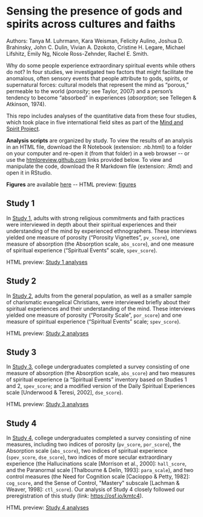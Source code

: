 # Sensing the presence of gods and spirits across cultures and faiths

Authors: Tanya M. Luhrmann, Kara Weisman, Felicity Aulino, Joshua D. Brahinsky, John C. Dulin, Vivian A. Dzokoto, Cristine H. Legare, Michael Lifshitz, Emily Ng, Nicole Ross-Zehnder, Rachel E. Smith.

Why do some people experience extraordinary spiritual events while others do not? In four studies, we investigated two factors that might facilitate the anomalous, often sensory events that people attribute to gods, spirits, or supernatural forces: cultural models that represent the mind as “porous,” permeable to the world (_porosity_; see Taylor, 2007) and a person’s tendency to become “absorbed” in experiences (_absorption_; see Tellegen & Atkinson, 1974).

This repo includes analyses of the quantitative data from these four studies, which took place in five international field sites as part of the [Mind and Spirit Project](https://themindandspiritproject.stanford.edu/#Home).

**Analysis scripts** are organized by study. To view the results of an analysis in an HTML file, download the R Notebook (extension: .nb.html) to a folder on your computer and re-open it (from that folder) in a web browser -- or use the [htmlpreview.github.com](htmlpreview.github.com) links provided below. To view and manipulate the code, download the R Markdown file (extension: .Rmd) and open it in RStudio.

**Figures** are available [here](https://github.com/kgweisman/sense_spirit/tree/master/figures) -- HTML preview: [figures](http://htmlpreview.github.io/?https://github.com/kgweisman/sense_spirit/blob/master/figures/figures.nb.html#figure_1)

## Study 1

In [Study 1](https://github.com/kgweisman/sense_spirit/tree/master/study1), adults with strong religious commitments and faith practices were interviewed in depth about their spiritual experiences and their understanding of the mind by experienced ethnographers. These interviews yielded one measure of porosity (“Porosity Vignettes”, `pv_score`), one measure of absorption (the Absorption scale, `abs_score`), and one measure of spiritual experience (“Spiritual Events” scale, `spev_score`). 

HTML preview: [Study 1 analyses](http://htmlpreview.github.io/?https://github.com/kgweisman/sense_spirit/blob/master/study1/study1.nb.html)

## Study 2

In [Study 2](https://github.com/kgweisman/sense_spirit/tree/master/study2), adults from the general population, as well as a smaller sample of charismatic evangelical Christians, were interviewed briefly about their spiritual experiences and their understanding of the mind. These interviews yielded one measure of porosity (“Porosity Scale”, `por_score`) and one measure of spiritual experience (“Spiritual Events” scale; `spev_score`).

HTML preview: [Study 2 analyses](http://htmlpreview.github.io/?https://github.com/kgweisman/sense_spirit/blob/master/study2/study2.nb.html)

## Study 3

In [Study 3](https://github.com/kgweisman/sense_spirit/tree/master/study3), college undergraduates completed a survey consisting of one measure of absorption (the Absorption scale, `abs_score`) and two measures of spiritual experience (a “Spiritual Events” inventory based on Studies 1 and 2, `spev_score`; and a modified version of the Daily Spiritual Experiences scale [Underwood & Teresi, 2002], `dse_score`).

HTML preview: [Study 3 analyses](http://htmlpreview.github.io/?https://github.com/kgweisman/sense_spirit/blob/master/study3/study3.nb.html)

## Study 4

In [Study 4](https://github.com/kgweisman/sense_spirit/tree/master/study4), college undergraduates completed a survey consisting of nine measures, including two indices of porosity (`pv_score`, `por_score`), the Absorption scale (`abs_score`), two indices of spiritual experience (`spev_score`, `dse_score`), two indices of more secular extraordinary experience (the Hallucinations scale [Morrison et al., 2000]: `hall_score`, and the Paranormal scale [Thalbourne & Delin, 1993]: `para_scale`), and two control measures (the Need for Cognition scale [Cacioppo & Petty, 1982]: `cog_score`, and the Sense of Control, "Mastery" subscale [Lachman & Weaver, 1998]: `ctl_score`). Our analysis of Study 4 closely followed our preregistration of this study (link: https://osf.io/kmtc4). 

HTML preview: [Study 4 analyses](http://htmlpreview.github.io/?https://github.com/kgweisman/sense_spirit/blob/master/study4/study4.nb.html)

